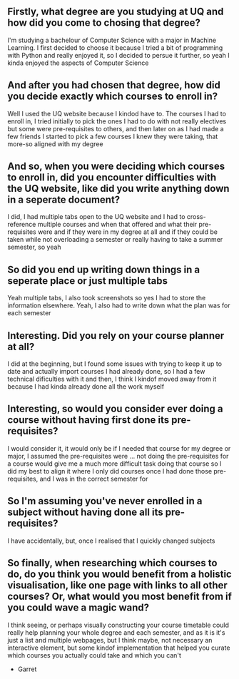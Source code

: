 ## Firstly, what degree are you studying at UQ and how did you come to chosing that degree?
I'm studying a bachelour of Computer Science with a major in Machine Learning.
I first decided to choose it because I tried a bit of programming with Python and really enjoyed it, so I decided to persue it further, so yeah I kinda enjoyed the aspects of Computer Science

## And after you had chosen that degree, how did you decide exactly which courses to enroll in?
Well I used the UQ website because I kindod have to. The courses I had to enroll in, I tried initially to pick the ones I had to do with not really electives but some were pre-requisites to others, and then later on as I had made a few friends I started to pick a few courses I knew they were taking, that more-so aligned with my degree

## And so, when you were deciding which courses to enroll in, did you encounter difficulties with the UQ website, like did you write anything down in a seperate document?
I did, I had multiple tabs open to the UQ website and I had to cross-reference multiple courses and when that offered and what their pre-requisites were and if they were in my degree at all and if they could be taken while not overloading a semester or really having to take a summer semester, so yeah

## So did you end up writing down things in a seperate place or just multiple tabs
Yeah multiple tabs, I also took screenshots so yes I had to store the information elsewhere. Yeah, I also had to write down what the plan was for each semester

## Interesting. Did you rely on your course planner at all?
I did at the beginning, but I found some issues with trying to keep it up to date and actually import courses I had already done, so I had a few technical dificulties with it and then, I think I kindof moved away from it because I had kinda already done all the work myself

## Interesting, so would you consider ever doing a course without having first done its pre-requisites?
I would consider it, it would only be if I needed that course for my degree or major, I assumed the pre-requisites were ... not doing the pre-requisites for a course would give me a much more difficult task doing that course so I did my best to align it where I only did courses once I had done those pre-requisites, and I was in the correct semester for

## So I'm assuming you've never enrolled in a subject without having done all its pre-requisites?
I have accidentally, but, once I realised that I quickly changed subjects

## So finally, when researching which courses to do, do you think you would benefit from a holistic visualisation, like one page with links to all other courses? Or, what would you most benefit from if you could wave a magic wand?
I think seeing, or perhaps visually constructing your course timetable could really help planning your whole degree and each semester, and as it is it's just a list and multiple webpages, but I think maybe, not necessary an interactive element, but some kindof implementation that helped you curate which courses you actually could take and which you can't

- Garret

